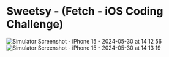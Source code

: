 #  Sweetsy - (Fetch - iOS Coding Challenge)
![Simulator Screenshot - iPhone 15 - 2024-05-30 at 14 12 56](https://github.com/chetangithub3/Sweetsy/assets/71358043/ad28e09e-479b-4fe8-ab71-eb7baa9cff64)
![Simulator Screenshot - iPhone 15 - 2024-05-30 at 14 13 19](https://github.com/chetangithub3/Sweetsy/assets/71358043/c34e1fea-13a0-40eb-891b-26bc831b59fc)
